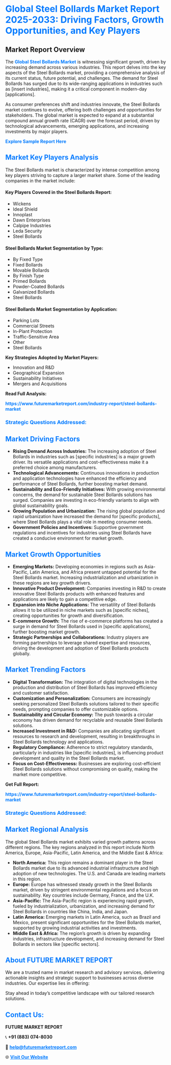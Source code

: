 <h1 style="color: #007BFF;">Global Steel Bollards Market Report 2025-2033: Driving Factors, Growth Opportunities, and Key Players</h1>

<section id="overview">
<h2>Market Report Overview</h2>
<p>The <a href="https://www.futuremarketreport.com/industry-report/steel-bollards-market" style="color: #007BFF; text-decoration: none;"><strong>Global Steel Bollards Market</strong></a> is witnessing significant growth, driven by increasing demand across various industries. This report delves into the key aspects of the Steel Bollards market, providing a comprehensive analysis of its current status, future potential, and challenges. The demand for Steel Bollards has surged due to its wide-ranging applications in industries such as [insert industries], making it a critical component in modern-day [applications].</p>
<p>As consumer preferences shift and industries innovate, the Steel Bollards market continues to evolve, offering both challenges and opportunities for stakeholders. The global market is expected to expand at a substantial compound annual growth rate (CAGR) over the forecast period, driven by technological advancements, emerging applications, and increasing investments by major players.</p>
</section>

<section id="overview">
<p><a href="https://www.futuremarketreport.com/request-sample/reportId=96853" style="color: #007BFF; text-decoration: none;"><strong>Explore Sample Report Here</strong></a></p>
</section>

<section id="key-players">
<h2 style="color: #007BFF;">Market Key Players Analysis</h2>
<p>The Steel Bollards market is characterized by intense competition among key players striving to capture a larger market share. Some of the leading companies in the market include:</p>
<h4>Key Players Covered in the Steel Bollards Report:</h4>
<ul><li>Wickens</li><li>Ideal Shield</li><li>Innoplast</li><li>Dawn Enterprises</li><li>Calpipe Industries</li><li>Leda Security</li><li>Steel Bollards</li></ul>
<h4>Steel Bollards Market Segmentation by Type:</h4>
<ul><li>By Fixed Type</li><li>Fixed Bollards</li><li>Movable Bollards</li><li>By Finish Type</li><li>Primed Bollards</li><li>Powder-Coated Bollards</li><li>Galvanized Bollards</li><li>Steel Bollards</li></ul>

<h4>Steel Bollards Market Segmentation by Application:</h4>
<ul><li>Parking Lots</li><li>Commercial Streets</li><li>In-Plant Protection</li><li>Traffic-Sensitive Area</li><li>Other</li><li>Steel Bollards</li></ul>
<p><strong>Key Strategies Adopted by Market Players:</strong></p>
<ul>
<li>Innovation and R&D</li>
<li>Geographical Expansion</li>
<li>Sustainability Initiatives</li>
<li>Mergers and Acquisitions</li>
</ul>
</section>

<section>
<p><strong>Read Full Analysis: </strong></p><a href="https://www.futuremarketreport.com/industry-report/steel-bollards-market" style="color: #007BFF; text-decoration: none;"><strong>https://www.futuremarketreport.com/industry-report/steel-bollards-market</strong></a>
<h3 style="color: #007BFF;">Strategic Questions Addressed:</h3>
</section>

<section id="driving-factors">
<h2 style="color: #007BFF;">Market Driving Factors</h2>
<ul>
<li><strong>Rising Demand Across Industries:</strong> The increasing adoption of Steel Bollards in industries such as [specific industries] is a major growth driver. Its versatile applications and cost-effectiveness make it a preferred choice among manufacturers.</li>
<li><strong>Technological Advancements:</strong> Continuous innovations in production and application technologies have enhanced the efficiency and performance of Steel Bollards, further boosting market demand.</li>
<li><strong>Sustainability and Eco-Friendly Initiatives:</strong> With growing environmental concerns, the demand for sustainable Steel Bollards solutions has surged. Companies are investing in eco-friendly variants to align with global sustainability goals.</li>
<li><strong>Growing Population and Urbanization:</strong> The rising global population and rapid urbanization have increased the demand for [specific products], where Steel Bollards plays a vital role in meeting consumer needs.</li>
<li><strong>Government Policies and Incentives:</strong> Supportive government regulations and incentives for industries using Steel Bollards have created a conducive environment for market growth.</li>
</ul>
</section>

<section id="growth-opportunities">
<h2 style="color: #007BFF;">Market Growth Opportunities</h2>
<ul>
<li><strong>Emerging Markets:</strong> Developing economies in regions such as Asia-Pacific, Latin America, and Africa present untapped potential for the Steel Bollards market. Increasing industrialization and urbanization in these regions are key growth drivers.</li>
<li><strong>Innovative Product Development:</strong> Companies investing in R&D to create innovative Steel Bollards products with enhanced features and applications are likely to gain a competitive edge.</li>
<li><strong>Expansion into Niche Applications:</strong> The versatility of Steel Bollards allows it to be utilized in niche markets such as [specific niches], creating opportunities for growth and diversification.</li>
<li><strong>E-commerce Growth:</strong> The rise of e-commerce platforms has created a surge in demand for Steel Bollards used in [specific applications], further boosting market growth.</li>
<li><strong>Strategic Partnerships and Collaborations:</strong> Industry players are forming partnerships to leverage shared expertise and resources, driving the development and adoption of Steel Bollards products globally.</li>
</ul>
</section>

<section id="trending-factors">
<h2 style="color: #007BFF;">Market Trending Factors</h2>
<ul>
<li><strong>Digital Transformation:</strong> The integration of digital technologies in the production and distribution of Steel Bollards has improved efficiency and customer satisfaction.</li>
<li><strong>Customization and Personalization:</strong> Consumers are increasingly seeking personalized Steel Bollards solutions tailored to their specific needs, prompting companies to offer customizable options.</li>
<li><strong>Sustainability and Circular Economy:</strong> The push towards a circular economy has driven demand for recyclable and reusable Steel Bollards solutions.</li>
<li><strong>Increased Investment in R&D:</strong> Companies are allocating significant resources to research and development, resulting in breakthroughs in Steel Bollards technology and applications.</li>
<li><strong>Regulatory Compliance:</strong> Adherence to strict regulatory standards, particularly in industries like [specific industries], is influencing product development and quality in the Steel Bollards market.</li>
<li><strong>Focus on Cost-Effectiveness:</strong> Businesses are exploring cost-efficient Steel Bollards solutions without compromising on quality, making the market more competitive.</li>
</ul>
</section>

<section>
<p><strong>Get Full Report: </strong></p><a href="https://www.futuremarketreport.com/industry-report/steel-bollards-market" style="color: #007BFF; text-decoration: none;"><strong>https://www.futuremarketreport.com/industry-report/steel-bollards-market</strong></a>
<h3 style="color: #007BFF;">Strategic Questions Addressed:</h3>
</section>


<section id="regional-analysis">
<h2 style="color: #007BFF;">Market Regional Analysis</h2>
<p>The global Steel Bollards market exhibits varied growth patterns across different regions. The key regions analyzed in this report include North America, Europe, Asia-Pacific, Latin America, and the Middle East & Africa:</p>
<ul>
<li><strong>North America:</strong> This region remains a dominant player in the Steel Bollards market due to its advanced industrial infrastructure and high adoption of new technologies. The U.S. and Canada are leading markets in this region.</li>
<li><strong>Europe:</strong> Europe has witnessed steady growth in the Steel Bollards market, driven by stringent environmental regulations and a focus on sustainability. Key countries include Germany, France, and the U.K.</li>
<li><strong>Asia-Pacific:</strong> The Asia-Pacific region is experiencing rapid growth, fueled by industrialization, urbanization, and increasing demand for Steel Bollards in countries like China, India, and Japan.</li>
<li><strong>Latin America:</strong> Emerging markets in Latin America, such as Brazil and Mexico, present significant opportunities for the Steel Bollards market, supported by growing industrial activities and investments.</li>
<li><strong>Middle East & Africa:</strong> The region’s growth is driven by expanding industries, infrastructure development, and increasing demand for Steel Bollards in sectors like [specific sectors].</li>
</ul>
</section>

<footer>
<h2 style="color: #007BFF;">About FUTURE MARKET REPORT</h2>
<p>We are a trusted name in market research and advisory services, delivering actionable insights and strategic support to businesses across diverse industries. Our expertise lies in offering:</p>

<p>Stay ahead in today’s competitive landscape with our tailored research solutions.</p>

<h2 style="color: #007BFF;">Contact Us:</h2>
<p><strong>FUTURE MARKET REPORT</strong></p>
<p>📞 <strong>+91 (883) 074-8030</strong></p>
<p>📧 <strong><a href="mailto:help@futuremarketreport.com" style="color: #007BFF;">help@futuremarketreport.com</a></strong></p>
<p>🌐 <strong><a href="https://www.futuremarketreport.com/" style="color: #007BFF;">Visit Our Website</a></strong></p>
</footer>